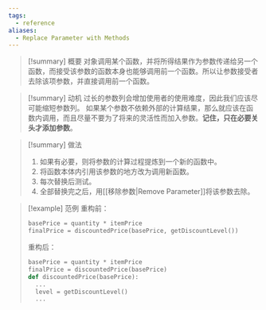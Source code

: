 ```yaml
---
tags:
  - reference
aliases:
  - Replace Parameter with Methods
---
```

> [!summary] 概要
> 对象调用某个函数，并将所得结果作为参数传递给另一个函数，而接受该参数的函数本身也能够调用前一个函数。所以让参数接受者去除该项参数，并直接调用前一个函数。

> [!summary] 动机
> 过长的参数列会增加使用者的使用难度，因此我们应该尽可能缩短参数列。
> 如果某个参数不依赖外部的计算结果，那么就应该在函数内调用，而且尽量不要为了将来的灵活性而加入参数。**记住，只在必要关头才添加参数**。

> [!summary] 做法
> 1. 如果有必要，则将参数的计算过程提炼到一个新的函数中。
> 2. 将函数本体内引用该参数的地方改为调用新函数。
> 3. 每次替换后测试。
> 4. 全部替换完之后，用[[移除参数|Remove Parameter]]将该参数去除。

> [!example] 范例
> 重构前：
> ```python
> basePrice = quantity * itemPrice
> finalPrice = discountedPrice(basePrice, getDiscountLevel())
> ```
> 重构后：
> ```python
> basePrice = quantity * itemPrice
> finalPrice = discountedPrice(basePrice)
> def discountedPrice(basePrice):
> 	...
> 	level = getDiscountLevel()
> 	...
> ```